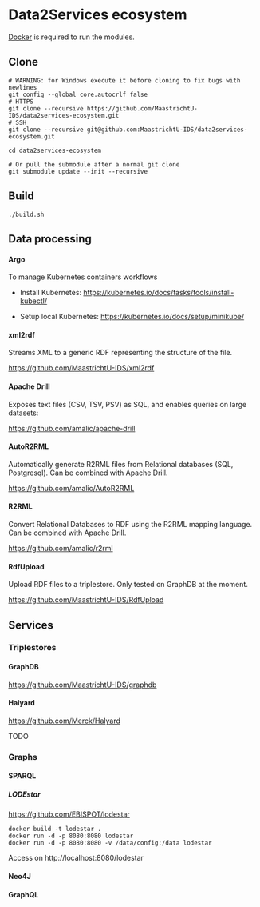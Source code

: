 # Data2Services ecosystem

[Docker](https://docs.docker.com/install/) is required to run the modules.

## Clone

```shell
# WARNING: for Windows execute it before cloning to fix bugs with newlines
git config --global core.autocrlf false
# HTTPS
git clone --recursive https://github.com/MaastrichtU-IDS/data2services-ecosystem.git
# SSH
git clone --recursive git@github.com:MaastrichtU-IDS/data2services-ecosystem.git

cd data2services-ecosystem

# Or pull the submodule after a normal git clone
git submodule update --init --recursive
```

## Build

```shell
./build.sh
```



## Data processing

#### Argo

To manage Kubernetes containers workflows

* Install Kubernetes: https://kubernetes.io/docs/tasks/tools/install-kubectl/

* Setup local Kubernetes: https://kubernetes.io/docs/setup/minikube/

#### xml2rdf

Streams XML to a generic RDF representing the structure of the file. 

https://github.com/MaastrichtU-IDS/xml2rdf

#### Apache Drill

Exposes text files (CSV, TSV, PSV) as SQL, and enables queries on large datasets: 

https://github.com/amalic/apache-drill

#### AutoR2RML

Automatically generate R2RML files from Relational databases (SQL, Postgresql). Can be combined with Apache Drill.

https://github.com/amalic/AutoR2RML

#### R2RML

Convert Relational Databases to RDF using the R2RML mapping language. Can be combined with Apache Drill.

https://github.com/amalic/r2rml

#### RdfUpload

Upload RDF files to a triplestore. Only tested on GraphDB at the moment. 

https://github.com/MaastrichtU-IDS/RdfUpload



## Services

### Triplestores

#### GraphDB

https://github.com/MaastrichtU-IDS/graphdb

#### Halyard

https://github.com/Merck/Halyard

TODO

### Graphs

#### SPARQL

##### LODEstar

https://github.com/EBISPOT/lodestar

```shell
docker build -t lodestar .
docker run -d -p 8080:8080 lodestar
docker run -d -p 8080:8080 -v /data/config:/data lodestar
```

Access on http://localhost:8080/lodestar

#### Neo4J

#### GraphQL